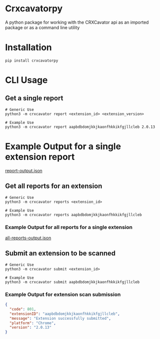 # Crxcavatorpy

A python package for working with the CRXCavator api as an imported package or as a command line utility

# Installation

```
pip install crxcavatorpy
```

# CLI Usage

## Get a single report
```
# Generic Use
python3 -m crxcavator report <extension_id> <extension_version>

# Example Use
python3 -m crxcavator report aapbdbdomjkkjkaonfhkkikfgjllcleb 2.0.13

```
# Example Output for a single extension report
[report-output.json](docs/report-output.json)


## Get all reports for an extension
```
# Generic Use
python3 -m crxcavator reports <extension_id>

# Example Use
python3 -m crxcavator reports aapbdbdomjkkjkaonfhkkikfgjllcleb

```
### Example Output for all reports for a single extension
[all-reports-output.json](docs/all-reports-output.json)
## Submit an extension to be scanned
```
# Generic Use
python3 -m crxcavator submit <extension_id>

# Example Use
python3 -m crxcavator submit aapbdbdomjkkjkaonfhkkikfgjllcleb

```
### Example Output for extension scan submission
```json
{
  "code": 801,
  "extensionID": "aapbdbdomjkkjkaonfhkkikfgjllcleb",
  "message": "Extension successfully submitted",
  "platform": "Chrome",
  "version": "2.0.13"
}
```